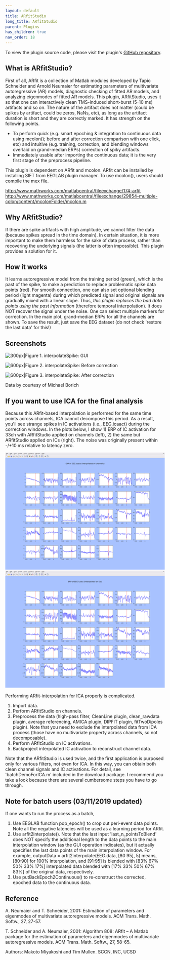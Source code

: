 ```yaml
---
layout: default
title: ARfitStudio
long_title: ARfitStudio
parent: Plugins
has_children: true
nav_order: 18
---
```

To view the plugin source code, please visit the plugin's [GitHub repository](https://github.com/sccn/ARfitStudio).

What is ARfitStudio?
-------------------

First of all, ARfit is a collection of Matlab modules developed by Tapio
Schneider and Arnold Neumaier for estimating parameters of multivariate
autoregressive (AR) models, diagnostic checking of fitted AR models, and
analyzing eigenmodes of fitted AR models. This plugin, ARfitStudio, uses
it so that one can interactively clean TMS-induced short-burst (5-10 ms)
artifacts and so on. The nature of the artifact does not matter (could
be spikes by artifact, could be zeros, NaNs, etc), as long as the
artifact duration is short and they are correctly marked. It has
strength on the following points.

-   To perform quick (e.g. smart epoching & integration to continuous
    data using mcolon(); before and after correction comparison with one
    click, etc) and intuitive (e.g. training, correction, and blending
    windows overlaid on grand-median ERPs) correction of spiky
    artifacts.
-   Immediately usable after importing the continuous data; it is the
    very first stage of the preprocess pipeline.

This plugin is dependent on ARfit and mcolon. ARfit can be installed by
installing SIFT from EEGLAB plugin manager. To use mcolon(), users
should compile the mex file.

<http://www.mathworks.com/matlabcentral/fileexchange/174-arfit>
<http://www.mathworks.com/matlabcentral/fileexchange/29854-multiple-colon/content/mcolonFolder/mcolon.m>

Why ARfitStudio?
---------------

If there are spike artifacts with high amplitude, we cannot filter the
data (because spikes spread in the time domain). In certain situation,
it is more important to make them harmless for the sake of data process,
rather than recovering the underlying signals (the latter is often
impossible). This plugin provides a solution for it.

How it works
------------

It learns autoregressive model from the training period (green), which
is the past of the spike, to make a prediction to replace problematic
spike data points (red). For smooth connection, one can also set
optional blending period (light magenta) during which predicted signal
and original signals are gradually mixed with a linear slope. Thus,
*this plugin replaces the bad data points using the past information*
(therefore temporal interpolation). It does NOT recover the signal under
the noise. One can select multiple markers for correction. In the main
plot, grand-median ERPs for all the channels are shown. To save the
result, just save the EEG dataset (do not check 'restore the last data'
for this!)

Screenshots
-----------

![300px\|Figure 1. interpolateSpike:
GUI](images/Screenshot3_interpolatespike.png)

![600px\|Figure 2. interpolateSpike: Before
correction](images/Screenshot2_interpolatespike.png)

![600px\|Figure 3. interpolateSpike: After
correction](images/Screenshot1_interpolatespike.png)

Data by courtesy of Michael Borich

If you want to use ICA for the final analysis
---------------------------------------------

Because this ARfit-based interpolation is performed for the same time
points across channels, ICA cannot decompose this period. As a result,
you'll see strange spikes in IC activations (i.e., EEG.icaact) during
the correction windows. In the plots below, I show 1) ERP of IC
activation for 33ch with ARfitStudio applied on channels (left), 2) the
same but ARfitStudio applied on ICs (right). The noise was originally
present within -/+10 ms relative to latency zero.

![Onchannels.png](images/Onchannels.png)
![Onics.png](images/Onics.png)

Performing ARfit-interpolation for ICA properly is complicated.

1.  Import data.
2.  Perform ARfitStudio on channels.
3.  Preprocess the data (high-pass filter, CleanLine plugin,
    clean_rawdata plugin, average referencing, AMICA plugin, DIPFIT
    plugin, fitTwoDipoles plugin). Note that you need to exclude the
    interpolated data from ICA process (those have no multivariate
    property across channels, so not decomposable).
4.  Perform ARfitStudio on IC activations.
5.  Backproject interpolated IC activation to reconstruct channel data.

Note that the ARfitStudio is used twice, and the first application is
purposed only for various filters, not even for ICA. In this way, you
can obtain both clean channel signals and IC activations. For detail,
see 'batchDemoForICA.m' included in the download package. I recommend
you take a look because there are several cumbersome steps you have to
go through.

Note for batch users (03/11/2019 updated)
-----------------------------------------

If one wants to run the process as a batch,

1.  Use EEGLAB function pop_epoch() to crop out peri-event data points.
    Note all the negative latencies will be used as a learning period
    for ARfit.
2.  Use arfit2interpolate(). Note that the last input
    'last_n_pointsToBlend' does NOT specify the additional length to
    the data points to the main interpolation window (as the GUI
    operation indicates), but it actually specifies the last data points
    of the main interpolation window. For example, outputData =
    arfit2interpolate(EEG.data, \[80 95\], 5) means, \[80:90\] for 100%
    interpolation, and \[91:95\] is blended with \[83% 67% 50% 33% 17%\]
    interpolated data blended with \[17% 33% 50% 67% 83%\] of the
    original data, respectively.
3.  Use putBackEpoch2Continuous() to re-construct the corrected, epoched
    data to the continuous data.

Reference
---------

A. Neumaier and T. Schneider, 2001: Estimation of parameters and
eigenmodes of multivariate autoregressive models. ACM Trans. Math.
Softw., 27, 27-57.

T. Schneider and A. Neumaier, 2001: Algorithm 808: ARfit – A Matlab
package for the estimation of parameters and eigenmodes of multivariate
autoregressive models. ACM Trans. Math. Softw., 27, 58-65.

Authors: Makoto Miyakoshi and Tim Mullen. SCCN, INC, UCSD
